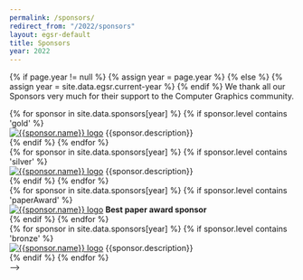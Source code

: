 ```yaml
---
permalink: /sponsors/
redirect_from: "/2022/sponsors"
layout: egsr-default
title: Sponsors
year: 2022
---
```

{% if page.year != null %}
    {% assign year = page.year %}
{% else %}
    {% assign year = site.data.egsr.current-year %}
{% endif %}
We thank all our Sponsors very much for their support to the Computer Graphics community.
<!-- <h1 style="color:#D4AF37">Gold</h1> -->
<div class="row-xs-12 sponsors" >
	{% for sponsor in site.data.sponsors[year] %}
		{% if sponsor.level contains 'gold' %}
			<div class="individualSponsor">
				<a href="{{sponsor.url}}" target="_blank"><img src="{{site.url}}/{{sponsor.image2}}" class="sponsorImagePageGold img-responsive-50" alt="{{sponsor.name}} logo" title="{{sponsor.name}}"></a>
				<span>{{sponsor.description}}</span>
			</div>
		{% endif %}
	{% endfor %}
</div>
<div class="row-xs-12 row-sm-6 line"></div>

<!-- <h1 style="color:#C0C0C0">Silver</h1> -->
<div class="row-xs-12 sponsors" >
	{% for sponsor in site.data.sponsors[year] %}
		{% if sponsor.level contains 'silver' %}
			<div class="individualSponsor">
				<a href="{{sponsor.url}}" target="_blank"><img src="{{site.url}}/{{sponsor.image2}}" class="sponsorImagePageSilver img-responsive-50" alt="{{sponsor.name}} logo" title="{{sponsor.name}}"></a>
				<span>{{sponsor.description}}</span>
			</div>
		{% endif %}
	{% endfor %}
</div>
<div class="row-xs-12 row-sm-6 line"></div>

<div class="row-xs-12 sponsors" >
	{% for sponsor in site.data.sponsors[year] %}
		{% if sponsor.level contains 'paperAward' %}
			<div class="individualSponsor">
				<a href="{{sponsor.url}}" target="_blank"><img src="{{site.url}}/{{sponsor.image}}" class="sponsorImagePageBestPaper img-responsive-50" alt="{{sponsor.name}} logo" title="{{sponsor.name}}"></a>
				<span><b>Best paper award sponsor</b></span> 
				<!--<span>{{sponsor.description}}</span>-->
			</div>
		{% endif %}
	{% endfor %}
</div>
<!--<div class="row-xs-12 row-sm-6 line"></div>

<!-- <h1 style="color:#cd7f32">Bronze</h1> -->
<div class="row-xs-12 sponsors" >
	{% for sponsor in site.data.sponsors[year] %}
		{% if sponsor.level contains 'bronze' %}
			<div class="individualSponsor">
				<a href="{{sponsor.url}}" target="_blank"><img src="{{site.url}}/{{sponsor.image2}}" class="sponsorImagePageBronze img-responsive-50" alt="{{sponsor.name}} logo" title="{{sponsor.name}}"></a>
				<span>{{sponsor.description}}</span>
			</div>
		{% endif %}
	{% endfor %}
</div>-->
